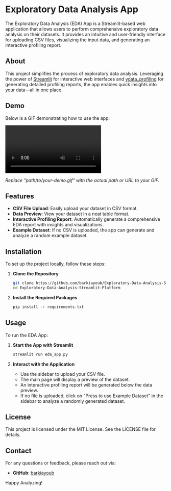 # Exploratory Data Analysis App

The Exploratory Data Analysis (EDA) App is a Streamlit-based web application that allows users to perform comprehensive exploratory data analysis on their datasets. It provides an intuitive and user-friendly interface for uploading CSV files, visualizing the input data, and generating an interactive profiling report.

## About

This project simplifies the process of exploratory data analysis. Leveraging the power of [Streamlit](https://streamlit.io) for interactive web interfaces and [ydata_profiling](https://github.com/ydata-ai/ydata-profiling) for generating detailed profiling reports, the app enables quick insights into your data—all in one place. 

## Demo

Below is a GIF demonstrating how to use the app:

![App Demo](Demo\EDA-App-Demo.webm)

*Replace "path/to/your-demo.gif" with the actual path or URL to your GIF.*

## Features

- **CSV File Upload**: Easily upload your dataset in CSV format.
- **Data Preview**: View your dataset in a neat table format.
- **Interactive Profiling Report**: Automatically generate a comprehensive EDA report with insights and visualizations.
- **Example Dataset**: If no CSV is uploaded, the app can generate and analyze a random example dataset.

## Installation

To set up the project locally, follow these steps:

1. **Clone the Repository**
   ```bash
   git clone https://github.com/barkiayoub/Exploratory-Data-Analysis-Streamlit-Platform.git
   cd Exploratory-Data-Analysis-Streamlit-Platform
   ```

2. **Install the Required Packages**
   ```bash
   pip install -r requirements.txt
   ```

## Usage

To run the EDA App:

1. **Start the App with Streamlit**
   ```bash
   streamlit run eda_app.py
   ```

2. **Interact with the Application**
   - Use the sidebar to upload your CSV file.
   - The main page will display a preview of the dataset.
   - An interactive profiling report will be generated below the data preview.
   - If no file is uploaded, click on "Press to use Example Dataset" in the sidebar to analyze a randomly generated dataset.

<!-- ## Demo

Below is a GIF demonstrating how to use the app:

![App Demo](path/to/your-demo.gif)

*Replace "path/to/your-demo.gif" with the actual path or URL to your GIF.*

## Screenshots

Add a screenshot of the application (for example, the provided `data.jpg`) to showcase the UI:

![App Screenshot](data.jpg) -->

## License

This project is licensed under the MIT License. See the LICENSE file for details.

## Contact

For any questions or feedback, please reach out via:

- **GitHub**: [barkiayoub](https://github.com/barkiayoub)

Happy Analyzing!